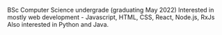 BSc Computer Science undergrade (graduating May 2022)
Interested in mostly web development - Javascript, HTML, CSS, React, Node.js, RxJs
Also interested in Python and Java.

<!---
Sean-Delaney/Sean-Delaney is a ✨ special ✨ repository because its `README.md` (this file) appears on your GitHub profile.
You can click the Preview link to take a look at your changes.
--->
